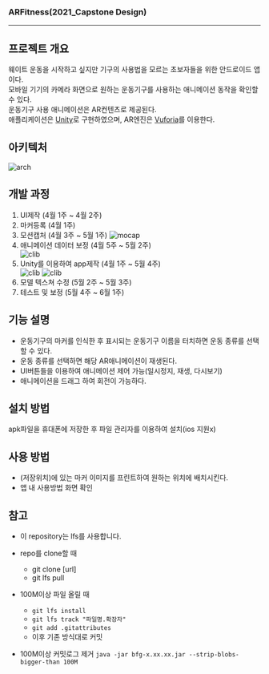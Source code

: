 ### ARFitness(2021_Capstone Design)
-----------------------
## 프로젝트 개요
웨이트 운동을 시작하고 싶지만 기구의 사용법을 모르는 초보자들을 위한 안드로이드 앱이다.  
모바일 기기의 카메라 화면으로 원하는 운동기구를 사용하는 애니메이션 동작을 확인할 수 있다.  
운동기구 사용 애니메이션은 AR컨텐츠로 제공된다.  
애플리케이션은 [Unity](https://unity.com/kr)로 구현하였으며, AR엔진은 [Vuforia](https://developer.vuforia.com/)를 이용한다.  
## 아키텍처
![arch](./img/arch.png)
## 개발 과정
1. UI제작 (4월 1주 ~ 4월 2주)
2. 마커등록 (4월 1주)
3. 모션캡처 (4월 3주 ~ 5월 1주)
  ![mocap](./img/motioncap.png)
4. 애니메이션 데이터 보정 (4월 5주 ~ 5월 2주)  
  ![clib](./img/calibration.gif)
5. Unity를 이용하여 app제작 (4월 1주 ~ 5월 4주)  
  ![clib](./img/play.jpg)
![clib](./img/play2.jpg)
6. 모델 텍스쳐 수정 (5월 2주 ~ 5월 3주)
7. 테스트 및 보정 (5월 4주 ~ 6월 1주)
## 기능 설명
- 운동기구의 마커를 인식한 후 표시되는 운동기구 이름을 터치하면 운동 종류를 선택할 수 있다.
- 운동 종류를 선택하면 해당 AR애니메이션이 재생된다.
- UI버튼들을 이용하여 애니메이션 제어 가능(일시정지, 재생, 다시보기)  
- 애니메이션을 드래그 하여 회전이 가능하다.

## 설치 방법
apk파일을 휴대폰에 저장한 후 파일 관리자를 이용하여 설치(ios 지원x)

## 사용 방법
- (저장위치)에 있는 마커 이미지를 프린트하여 원하는 위치에 배치시킨다.
- 앱 내 사용방법 화면 확인

## 참고
- 이 repository는 lfs를 사용합니다.
- repo를 clone할 때
  - git clone [url]
  - git lfs pull
- 100M이상 파일 올릴 때  
  - `git lfs install`  
  - `git lfs track "파일명.확장자"`  
  - `git add .gitattributes`  
  - 이후 기존 방식대로 커밋  

- 100M이상 커밋로그 제거
`java -jar bfg-x.xx.xx.jar --strip-blobs-bigger-than 100M`
